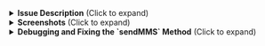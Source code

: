 
<details>
  <summary><strong>Issue Description</strong> (Click to expand)</summary>

The `SendMMS` method initiated from within the `SendMessageActivity.java` that has been copied to this public repository at  
[https://github.com/tpoffice1/testing1](https://github.com/tpoffice1/testing1) is here for the purpose of introduction.  

It isn't working correctly according to the prior developer, who said that only Google can fix it.  

He mentioned that the workaround is to find or write another API, which seems dangerous to me from a personal security standpoint.  

I don't want there to be anything in the code that interacts directly with my account until it is running on my phone only, and I explicitly select the Google account for it to work with.  

I don't yet fully understand what is happening on the developer's side, and he has some logistical problems that prevent him from being in front of a computer and online when needed.  

I need additional eyes on what is broken within the `sendMMS` method through **CodeTogether**, which will allow you to emulate, test, edit, and compile directly from within my IDE.  

</details>

<details>
  <summary><strong>Screenshots</strong> (Click to expand)</summary>

  **Screen 1:** This screen allows the user to bring up a list of data sources by clicking on the purple button for the approved data processing action.  
  ![Screen 1](https://github.com/user-attachments/assets/752c8659-e666-4274-84e8-37a2bc432031)

  **Screen 2:** This screen allows the user to select which data is to be processed from the selected list.  
  | ![Screen 2](https://github.com/user-attachments/assets/ff5b5c5a-da9d-4739-97e5-5e2772eebd02) |
  |---|

  **Screen 3:** The code that produces this screen has been temporarily commented out for the purpose of testing the SendMMS method.

  **Screen 4:** This screen allows the user to select up to twelve images from within each of the seven groups of cars showing.  
  ![Screen 4](https://github.com/user-attachments/assets/7998fadc-6858-468c-884c-f73c7e0d7ada)

  **Screen 5:** This screen allows the user to confirm selected images from here, select contacts from one of the contact groups, and then type a message before sending the selected pictures to the potential customer.  
  | ![Screen 5](https://github.com/user-attachments/assets/9ea7e461-b105-42f6-a2de-b2cf5ae3241b) |
  |---|

</details>

<details>
  <summary><strong>Debugging and Fixing the `sendMMS` Method</strong> (Click to expand)</summary>

**Co-Pilot has suggested the following changes to improve the debugging process:**  

1. **Check for permissions**: Ensure the app has the necessary permissions to send SMS/MMS  
2. **Convert `Bitmap` to `Uri`**: Convert the Bitmap images to Uri objects  
3. **Create and send the MMS**: Use an Intent to send the MMS with the images attached  

### Updated `sendMMS` Method:  

```java
private void sendMMS(ArrayList<Bitmap> images) {
    if (ContextCompat.checkSelfPermission(this, Manifest.permission.SEND_SMS) != PackageManager.PERMISSION_GRANTED) {
        requestPermissionLauncher.launch(Manifest.permission.SEND_SMS);
        return;
    }

    ArrayList<Uri> imageUris = new ArrayList<>();
    for (Bitmap bitmap : images) {
        Uri imageUri = getImageUri(this, bitmap);
        if (imageUri != null) {
            imageUris.add(imageUri);
        }
    }

    Intent sendIntent = new Intent(Intent.ACTION_SEND_MULTIPLE);
    sendIntent.setType("image/*");
    sendIntent.putParcelableArrayListExtra(Intent.EXTRA_STREAM, imageUris);
    sendIntent.putExtra("address", "+1234567890");
    sendIntent.putExtra("sms_body", "Here are the images");

    try {
        startActivity(sendIntent);
    } catch (Exception e) {
        Log.e("MMS", "sendMMS: " + e.getMessage());
        Toast.makeText(this, "Failed to send MMS", Toast.LENGTH_SHORT).show();
    }
}

private Uri getImageUri(Context context, Bitmap bitmap) {
    String path = MediaStore.Images.Media.insertImage(context.getContentResolver(), bitmap, "Image", null);
    return path != null ? Uri.parse(path) : null;
}
```
### Explanation  

1. **Permission Check**  
   - The method first checks if `Manifest.permission.SEND_SMS` is granted.  
   - If not, it requests the permission using `requestPermissionLauncher`.  
   
2. **Convert Bitmaps to `Uri`**  
   - Uses `getImageUri` to convert each `Bitmap` into a `Uri`.  
   - These URIs are stored in an `ArrayList` for sending.  

3. **Send MMS via Intent**  
   - Uses `Intent.ACTION_SEND_MULTIPLE` to send multiple images.  
   - Attaches the images as `EXTRA_STREAM`.  
   - Adds recipient's number and message body.  
   - The intent is then started using `startActivity()`.  

</details>
